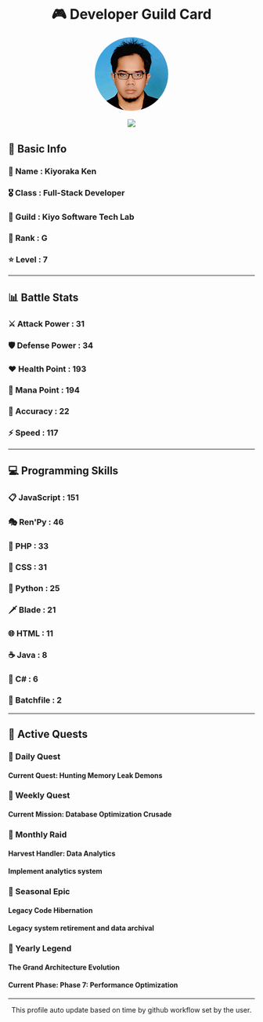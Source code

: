 <div align="center">

# 🎮 Developer Guild Card

<!-- Replace with your profile image -->
<img src="./assets/profile.png" width="150" height="150" style="border-radius: 50%"/>

![](https://komarev.com/ghpvc/?username=Kiyoraka&style=flat)
</div>

##  📌 Basic Info
### 👤 Name : Kiyoraka Ken
### 🎖️ Class : Full-Stack Developer
### 🎪 Guild : Kiyo Software Tech Lab 
### 🔰 Rank : G 
### ⭐ Level : 7

---
## 📊 Battle Stats

### ⚔️ Attack Power  : 31 
### 🛡️ Defense Power : 34 
### ❤️ Health Point  : 193 
### 🔮 Mana Point    : 194 
### 🎯 Accuracy      : 22 
### ⚡ Speed         : 117

---
## 💻 Programming Skills

### 📋 JavaScript : 151
### 🎭 Ren'Py : 46
### 🐘 PHP : 33
### 🎨 CSS : 31
### 🐍 Python : 25
### 🗡️ Blade : 21
### 🌐 HTML : 11
### ☕ Java : 8
### 🎯 C# : 6
### 📝 Batchfile : 2

---
## 📜 Active Quests

### 🌅 Daily Quest

#### Current Quest: Hunting Memory Leak Demons

### 📅 Weekly Quest
#### Current Mission: Database Optimization Crusade

### 🌙 Monthly Raid
#### Harvest Handler: Data Analytics
#### Implement analytics system

### 🌠 Seasonal Epic
#### Legacy Code Hibernation
#### Legacy system retirement and data archival

### 👑 Yearly Legend
#### The Grand Architecture Evolution
#### Current Phase: Phase 7: Performance Optimization

---
<div align="center">
  This profile auto update based on time by github workflow set by the user.
</div>